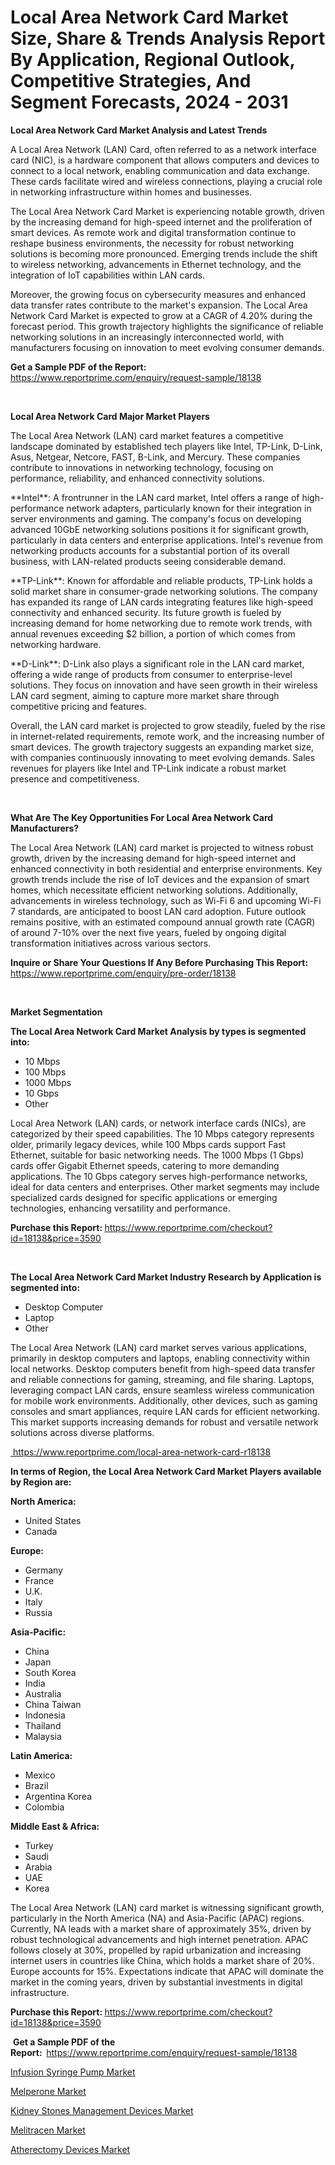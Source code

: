 <p><h1>Local Area Network Card Market Size, Share & Trends Analysis Report By Application, Regional Outlook, Competitive Strategies, And Segment Forecasts, 2024 - 2031</h1></p><p><strong>Local Area Network Card Market Analysis and Latest Trends</strong></p>
<p><p>A Local Area Network (LAN) Card, often referred to as a network interface card (NIC), is a hardware component that allows computers and devices to connect to a local network, enabling communication and data exchange. These cards facilitate wired and wireless connections, playing a crucial role in networking infrastructure within homes and businesses.</p><p>The Local Area Network Card Market is experiencing notable growth, driven by the increasing demand for high-speed internet and the proliferation of smart devices. As remote work and digital transformation continue to reshape business environments, the necessity for robust networking solutions is becoming more pronounced. Emerging trends include the shift to wireless networking, advancements in Ethernet technology, and the integration of IoT capabilities within LAN cards.</p><p>Moreover, the growing focus on cybersecurity measures and enhanced data transfer rates contribute to the market's expansion. The Local Area Network Card Market is expected to grow at a CAGR of 4.20% during the forecast period. This growth trajectory highlights the significance of reliable networking solutions in an increasingly interconnected world, with manufacturers focusing on innovation to meet evolving consumer demands.</p></p>
<p><strong>Get a Sample PDF of the Report:&nbsp;</strong> <a href="https://www.reportprime.com/enquiry/request-sample/18138?utm_campaign=1144&utm_medium=2&utm_source=Github&utm_content=ia&utm_term=20112024&utm_id=local-area-network-card">https://www.reportprime.com/enquiry/request-sample/18138</a></p>
<p>&nbsp;</p>
<p><strong>Local Area Network Card Major Market Players</strong></p>
<p><p>The Local Area Network (LAN) card market features a competitive landscape dominated by established tech players like Intel, TP-Link, D-Link, Asus, Netgear, Netcore, FAST, B-Link, and Mercury. These companies contribute to innovations in networking technology, focusing on performance, reliability, and enhanced connectivity solutions.</p><p>**Intel**: A frontrunner in the LAN card market, Intel offers a range of high-performance network adapters, particularly known for their integration in server environments and gaming. The company's focus on developing advanced 10GbE networking solutions positions it for significant growth, particularly in data centers and enterprise applications. Intel's revenue from networking products accounts for a substantial portion of its overall business, with LAN-related products seeing considerable demand.</p><p>**TP-Link**: Known for affordable and reliable products, TP-Link holds a solid market share in consumer-grade networking solutions. The company has expanded its range of LAN cards integrating features like high-speed connectivity and enhanced security. Its future growth is fueled by increasing demand for home networking due to remote work trends, with annual revenues exceeding $2 billion, a portion of which comes from networking hardware.</p><p>**D-Link**: D-Link also plays a significant role in the LAN card market, offering a wide range of products from consumer to enterprise-level solutions. They focus on innovation and have seen growth in their wireless LAN card segment, aiming to capture more market share through competitive pricing and features.</p><p>Overall, the LAN card market is projected to grow steadily, fueled by the rise in internet-related requirements, remote work, and the increasing number of smart devices. The growth trajectory suggests an expanding market size, with companies continuously innovating to meet evolving demands. Sales revenues for players like Intel and TP-Link indicate a robust market presence and competitiveness.</p></p>
<p>&nbsp;</p>
<p><strong>What Are The Key Opportunities For Local Area Network Card Manufacturers?</strong></p>
<p><p>The Local Area Network (LAN) card market is projected to witness robust growth, driven by the increasing demand for high-speed internet and enhanced connectivity in both residential and enterprise environments. Key growth trends include the rise of IoT devices and the expansion of smart homes, which necessitate efficient networking solutions. Additionally, advancements in wireless technology, such as Wi-Fi 6 and upcoming Wi-Fi 7 standards, are anticipated to boost LAN card adoption. Future outlook remains positive, with an estimated compound annual growth rate (CAGR) of around 7-10% over the next five years, fueled by ongoing digital transformation initiatives across various sectors.</p></p>
<p><strong>Inquire or Share Your Questions If Any Before Purchasing This Report:</strong> <a href="https://www.reportprime.com/enquiry/pre-order/18138?utm_campaign=1144&utm_medium=2&utm_source=Github&utm_content=ia&utm_term=20112024&utm_id=local-area-network-card">https://www.reportprime.com/enquiry/pre-order/18138</a></p>
<p>&nbsp;</p>
<p><strong>Market Segmentation</strong></p>
<p><strong>The Local Area Network Card Market Analysis by types is segmented into:</strong></p>
<p><ul><li>10 Mbps</li><li>100 Mbps</li><li>1000 Mbps</li><li>10 Gbps</li><li>Other</li></ul></p>
<p><p>Local Area Network (LAN) cards, or network interface cards (NICs), are categorized by their speed capabilities. The 10 Mbps category represents older, primarily legacy devices, while 100 Mbps cards support Fast Ethernet, suitable for basic networking needs. The 1000 Mbps (1 Gbps) cards offer Gigabit Ethernet speeds, catering to more demanding applications. The 10 Gbps category serves high-performance networks, ideal for data centers and enterprises. Other market segments may include specialized cards designed for specific applications or emerging technologies, enhancing versatility and performance.</p></p>
<p><strong>Purchase this Report:&nbsp;</strong><a href="https://www.reportprime.com/checkout?id=18138&price=3590&utm_campaign=1144&utm_medium=2&utm_source=Github&utm_content=ia&utm_term=20112024&utm_id=local-area-network-card">https://www.reportprime.com/checkout?id=18138&price=3590</a></p>
<p>&nbsp;</p>
<p><strong>The Local Area Network Card Market Industry Research by Application is segmented into:</strong></p>
<p><ul><li>Desktop Computer</li><li>Laptop</li><li>Other</li></ul></p>
<p><p>The Local Area Network (LAN) card market serves various applications, primarily in desktop computers and laptops, enabling connectivity within local networks. Desktop computers benefit from high-speed data transfer and reliable connections for gaming, streaming, and file sharing. Laptops, leveraging compact LAN cards, ensure seamless wireless communication for mobile work environments. Additionally, other devices, such as gaming consoles and smart appliances, require LAN cards for efficient networking. This market supports increasing demands for robust and versatile network solutions across diverse platforms.</p></p>
<p><a href="https://www.reportprime.com/local-area-network-card-r18138?utm_campaign=1144&utm_medium=2&utm_source=Github&utm_content=ia&utm_term=20112024&utm_id=local-area-network-card">&nbsp;https://www.reportprime.com/local-area-network-card-r18138</a></p>
<p><strong>In terms of Region, the Local Area Network Card Market Players available by Region are:</strong></p>
<p>
    <p> <strong> North America: </strong>
        <ul>
            <li>United States</li>
            <li>Canada</li>
        </ul>
        </p> 
    <p> <strong> Europe: </strong>
        <ul>
            <li>Germany</li>
            <li>France</li>
            <li>U.K.</li>
            <li>Italy</li>
            <li>Russia</li>
        </ul>
        </p> 
    <p> <strong> Asia-Pacific: </strong>
        <ul>
            <li>China</li>
            <li>Japan</li>
            <li>South Korea</li>
            <li>India</li>
            <li>Australia</li>
            <li>China Taiwan</li>
            <li>Indonesia</li>
            <li>Thailand</li>
            <li>Malaysia</li>
        </ul>
        </p> 
    <p> <strong> Latin America: </strong>
        <ul>
            <li>Mexico</li>
            <li>Brazil</li>
            <li>Argentina Korea</li>
            <li>Colombia</li>
        </ul>
        </p> 
    <p> <strong> Middle East & Africa: </strong>
        <ul>
            <li>Turkey</li>
            <li>Saudi</li>
            <li>Arabia</li>
            <li>UAE</li>
            <li>Korea</li>
        </ul>
    </p>
    </p>
<p><p>The Local Area Network (LAN) card market is witnessing significant growth, particularly in the North America (NA) and Asia-Pacific (APAC) regions. Currently, NA leads with a market share of approximately 35%, driven by robust technological advancements and high internet penetration. APAC follows closely at 30%, propelled by rapid urbanization and increasing internet users in countries like China, which holds a market share of 20%. Europe accounts for 15%. Expectations indicate that APAC will dominate the market in the coming years, driven by substantial investments in digital infrastructure.</p></p>
<p><strong>Purchase this Report: </strong><a href="https://www.reportprime.com/checkout?id=18138&price=3590&utm_campaign=1144&utm_medium=2&utm_source=Github&utm_content=ia&utm_term=20112024&utm_id=local-area-network-card">https://www.reportprime.com/checkout?id=18138&price=3590</a></p>
<p>&nbsp;<strong>Get a Sample PDF of the Report:&nbsp;&nbsp;</strong><a href="https://www.reportprime.com/enquiry/request-sample/18138?utm_campaign=1144&utm_medium=2&utm_source=Github&utm_content=ia&utm_term=20112024&utm_id=local-area-network-card">https://www.reportprime.com/enquiry/request-sample/18138</a></p>
<p><strong></strong></p>
<p><p><a href="https://www.linkedin.com/pulse/market-analysis-forinfusion-syringe-pump-marketwith-accurate-0v62e?utm_campaign=1144&utm_medium=2&utm_source=Github&utm_content=ia&utm_term=20112024&utm_id=local-area-network-card">Infusion Syringe Pump Market</a></p><p><a href="https://issuu.com/reportprime-2/docs/melperone-market-size-2030.pptx_2405967d372d5b?utm_campaign=1144&utm_medium=2&utm_source=Github&utm_content=ia&utm_term=20112024&utm_id=local-area-network-card">Melperone Market</a></p><p><a href="https://www.linkedin.com/pulse/kidney-stones-management-devices-market-growth-challenges-fss6e?utm_campaign=1144&utm_medium=2&utm_source=Github&utm_content=ia&utm_term=20112024&utm_id=local-area-network-card">Kidney Stones Management Devices Market</a></p><p><a href="https://issuu.com/reportprime-2/docs/melitracen-market-size-2030.pptx_aee5798dbd7103?utm_campaign=1144&utm_medium=2&utm_source=Github&utm_content=ia&utm_term=20112024&utm_id=local-area-network-card">Melitracen Market</a></p><p><a href="https://www.linkedin.com/pulse/strategic-insights-atherectomy-devices-market-stakeholder-ynpve?utm_campaign=1144&utm_medium=2&utm_source=Github&utm_content=ia&utm_term=20112024&utm_id=local-area-network-card">Atherectomy Devices Market</a></p></p>